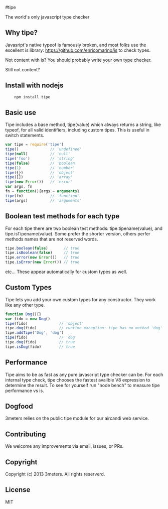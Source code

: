#tipe

The world's only javascript type checker
    
## Why tipe?

Javasript's native typeof is famously broken, and most folks use the excellent is library: https://github.com/enricomarino/is to check types.  

Not content with is?  You should probably write your own type checker.

Still not content?  
## Install with nodejs
```js
    npm install tipe
```

## Basic use
Tipe includes a base method, tipe(value) which always returns a string, like typeof, for all valid identifiers, including custom tipes. This is useful in switch statements.  
```js
var tipe = require('tipe')
tipe()              // 'undefined'
tipe(null)          // 'null'
tipe('foo')         // 'string'
tipe(false)         // 'boolean'
tipe(1)             // 'number'
tipe({})            // 'object'
tipe([])            // 'array'
tipe(new Error())   // 'error'
var args, fn
fn = function(){args = arguments}
tipe(fn)            // 'function'
tipe(args)          // 'arguments'
```

## Boolean test methods for each type
For each tipe there are two boolean test methods: tipe.tipename(value), and tipe.isTipename(value).  Some prefer the shorter version, others perfer methods names that are not reserved words.  
```js
tipe.boolean(false)       // true
tipe.isBoolean(false)     // true
tipe.error(new Error())   // true
tipe.isError(new Error()) // true
```
etc...  These appear automatically for custom types as well.  

## Custom Types
Tipe lets you add your own custom types for any constructor. They work like any other type.  
```js
function Dog(){}
var fido = new Dog()
tipe(fido)              // 'object'
tipe.dog(fido)          // runtime exception: tipe has no method 'dog'
tipe.addTipe('Dog', 'dog')
tipe(fido)              // 'dog'
tipe.dog(fido)          // true
tipe.isDog(fido)        // true
```

## Performance
Tipe aims to be as fast as any pure javascript type checker can be.  For each internal type check, tipe chooses the fastest availble V8 expression to determine the result.  To see for yourself run "node bench" to measure tipe performance vs is.

## Dogfood
3meters relies on the public tipe module for our aircandi web service.

## Contributing
We welcome any improvements via email, issues, or PRs.

## Copyright
Copyright (c) 2013 3meters.  All rights reserverd.

## License
MIT
